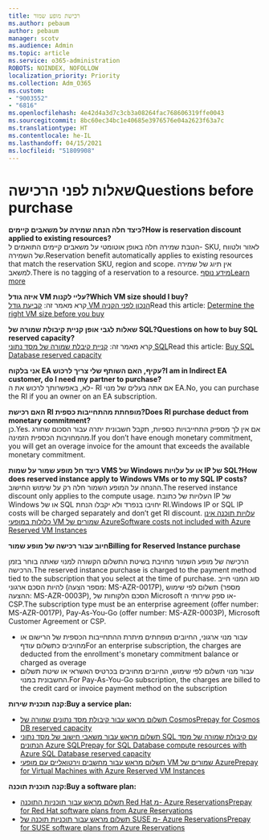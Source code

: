 ```yaml
---
title: רכישת מופע שמור
ms.author: pebaum
author: pebaum
manager: scotv
ms.audience: Admin
ms.topic: article
ms.service: o365-administration
ROBOTS: NOINDEX, NOFOLLOW
localization_priority: Priority
ms.collection: Adm_O365
ms.custom:
- "9003552"
- "6816"
ms.openlocfilehash: 4e42d4a3d7c3cb3a08264fac768606319ffe0043
ms.sourcegitcommit: 8bc60ec34bc1e40685e3976576e04a2623f63a7c
ms.translationtype: HT
ms.contentlocale: he-IL
ms.lasthandoff: 04/15/2021
ms.locfileid: "51809908"
---
```

# <a name="questions-before-purchase"></a><span data-ttu-id="2b83d-102">שאלות לפני הרכישה</span><span class="sxs-lookup"><span data-stu-id="2b83d-102">Questions before purchase</span></span>

<span data-ttu-id="2b83d-103">**כיצד חלה הנחה שמירה על משאבים קיימים?**</span><span class="sxs-lookup"><span data-stu-id="2b83d-103">**How is reservation discount applied to existing resources?**</span></span>  
<span data-ttu-id="2b83d-104">הטבת שמירה חלה באופן אוטומטי על משאבים קיימים התואמים ל- SKU, לאזור ולטווח של השמירה.</span><span class="sxs-lookup"><span data-stu-id="2b83d-104">Reservation benefit automatically applies to existing resources that match the reservation SKU, region and scope.</span></span> <span data-ttu-id="2b83d-105">אין תיוג של שמירה למשאב.</span><span class="sxs-lookup"><span data-stu-id="2b83d-105">There is no tagging of a reservation to a resource.</span></span> [<span data-ttu-id="2b83d-106">מידע נוסף</span><span class="sxs-lookup"><span data-stu-id="2b83d-106">Learn more</span></span>](https://docs.microsoft.com/azure/cost-management-billing/reservations/save-compute-costs-reservations?WT.mc_id=Portal-Microsoft_Azure_Support#how-reservation-discount-is-applied) 

<span data-ttu-id="2b83d-107">**איזה גודל VM עליי לקנות?**</span><span class="sxs-lookup"><span data-stu-id="2b83d-107">**Which VM size should I buy?**</span></span>  
<span data-ttu-id="2b83d-108">קרא מאמר זה: [קביעת גודל VM הנכון לפני הקניה](https://docs.microsoft.com/azure/virtual-machines/windows/prepay-reserved-vm-instances?toc=/azure/billing/TOC.json&WT.mc_id=Portal-Microsoft_Azure_Support#determine-the-right-vm-size-before-you-buy)</span><span class="sxs-lookup"><span data-stu-id="2b83d-108">Read this article: [Determine the right VM size before you buy](https://docs.microsoft.com/azure/virtual-machines/windows/prepay-reserved-vm-instances?toc=/azure/billing/TOC.json&WT.mc_id=Portal-Microsoft_Azure_Support#determine-the-right-vm-size-before-you-buy)</span></span>

<span data-ttu-id="2b83d-109">**שאלות לגבי אופן קניית קיבולת שמורה של SQL?**</span><span class="sxs-lookup"><span data-stu-id="2b83d-109">**Questions on how to buy SQL reserved capacity?**</span></span>  
<span data-ttu-id="2b83d-110">קרא מאמר זה: [קניית קיבלת שמורה של מסד נתוני SQL](https://docs.microsoft.com/azure/sql-database/sql-database-reserved-capacity?toc=/azure/billing/TOC.json&WT.mc_id=Portal-Microsoft_Azure_Support#buy-sql-database-reserved-capacity)</span><span class="sxs-lookup"><span data-stu-id="2b83d-110">Read this article: [Buy SQL Database reserved capacity](https://docs.microsoft.com/azure/sql-database/sql-database-reserved-capacity?toc=/azure/billing/TOC.json&WT.mc_id=Portal-Microsoft_Azure_Support#buy-sql-database-reserved-capacity)</span></span>

<span data-ttu-id="2b83d-111">**אני בלקוח EA עקיף, האם השותף שלי צריך לרכוש?**</span><span class="sxs-lookup"><span data-stu-id="2b83d-111">**I am in Indirect EA customer, do I need my partner to purchase?**</span></span>  
<span data-ttu-id="2b83d-112">לא, באפשרותך לרכוש את ה- RI אם אתה בעלים של מנוי EA.</span><span class="sxs-lookup"><span data-stu-id="2b83d-112">No, you can purchase the RI if you an owner on an EA subscription.</span></span>

<span data-ttu-id="2b83d-113">**האם רכישת RI מופחתת מהתחייבות כספית?**</span><span class="sxs-lookup"><span data-stu-id="2b83d-113">**Does RI purchase deduct from monetary commitment?**</span></span>  
<span data-ttu-id="2b83d-114">כן.</span><span class="sxs-lookup"><span data-stu-id="2b83d-114">Yes.</span></span> <span data-ttu-id="2b83d-115">אם אין לך מספיק התחייבויות כספיות, תקבל חשבונית יתרה עבור הסכום שחורג מהמחויבות הכספית הזמינה.</span><span class="sxs-lookup"><span data-stu-id="2b83d-115">If you don’t have enough monetary commitment, you will get an overage invoice for the amount that exceeds the available monetary commitment.</span></span>

<span data-ttu-id="2b83d-116">**כיצד חל מופע שמור על שמות VMS של Windows או על עלויות IP של SQL?**</span><span class="sxs-lookup"><span data-stu-id="2b83d-116">**How does reserved instance apply to Windows VMs or to my SQL IP costs?**</span></span>  
<span data-ttu-id="2b83d-117">ההנחה על המופע השמור חלה רק על שימוש החישוב.</span><span class="sxs-lookup"><span data-stu-id="2b83d-117">The reserved instance discount only applies to the compute usage.</span></span> <span data-ttu-id="2b83d-118">העלויות של כתובת IP של Windows או של SQL יחויבו בנפרד ולא יקבלו הנחת RI.</span><span class="sxs-lookup"><span data-stu-id="2b83d-118">Windows IP or SQL IP costs will be charged separately and don’t get RI discount.</span></span> [<span data-ttu-id="2b83d-119">עלויות תוכנה אינן כלולות במופעי VM שמורים של Azure</span><span class="sxs-lookup"><span data-stu-id="2b83d-119">Software costs not included with Azure Reserved VM Instances</span></span>](https://docs.microsoft.com/azure/billing/billing-reserved-instance-windows-software-costs?WT.mc_id=Portal-Microsoft_Azure_Support)  
      
<span data-ttu-id="2b83d-120">**חיוב עבור רכישה של מופע שמור**</span><span class="sxs-lookup"><span data-stu-id="2b83d-120">**Billing for Reserved Instance purchase**</span></span>  
      
<span data-ttu-id="2b83d-121">הרכישה של מופע השמור מחויבת בשיטת התשלום הקשורה למנוי שאתה בוחר בזמן הרכישה.</span><span class="sxs-lookup"><span data-stu-id="2b83d-121">The reserved instance purchase is charged to the payment method tied to the subscription that you select at the time of purchase.</span></span> <span data-ttu-id="2b83d-122">סוג המנוי חייב להיות הסכם ארגוני (מספר הצעה: MS-AZR-0017P), תשלום לפי שימוש (מספר ההצעה: MS-AZR-0003P), הסכם הלקוחות של Microsoft או ספק שירותי ה- CSP.</span><span class="sxs-lookup"><span data-stu-id="2b83d-122">The subscription type must be an enterprise agreement (offer number: MS-AZR-0017P), Pay-As-You-Go (offer number: MS-AZR-0003P), Microsoft Customer Agreement or CSP.</span></span>

-   <span data-ttu-id="2b83d-123">עבור מנוי ארגוני, החיובים מופחתים מיתרת ההתחייבות הכספית של הרישום או מחויבים כתשלום עודף</span><span class="sxs-lookup"><span data-stu-id="2b83d-123">For an enterprise subscription, the charges are deducted from the enrollment's monetary commitment balance or charged as overage</span></span>
-   <span data-ttu-id="2b83d-124">עבור מנוי תשלום לפי שימוש, החיובים מחויבים בכרטיס האשראי או שיטת תשלום החשבונית במנוי.</span><span class="sxs-lookup"><span data-stu-id="2b83d-124">For Pay-As-You-Go subscription, the charges are billed to the credit card or invoice payment method on the subscription</span></span>

<span data-ttu-id="2b83d-125">**קנה תוכנית שירות:**</span><span class="sxs-lookup"><span data-stu-id="2b83d-125">**Buy a service plan:**</span></span>

-   [<span data-ttu-id="2b83d-126">תשלום מראש עבור קיבולת מסד נתונים שמורה של Cosmos</span><span class="sxs-lookup"><span data-stu-id="2b83d-126">Prepay for Cosmos DB reserved capacity</span></span>](https://docs.microsoft.com/azure/cosmos-db/cosmos-db-reserved-capacity?WT.mc_id=Portal-Microsoft_Azure_Support)
-   [<span data-ttu-id="2b83d-127">תשלום מראש עבור משאבי חישוב של מסד נתוני SQL עם קיבולת שמורה של מסד הנתונים Azure SQL</span><span class="sxs-lookup"><span data-stu-id="2b83d-127">Prepay for SQL Database compute resources with Azure SQL Database reserved capacity</span></span>](https://docs.microsoft.com/azure/sql-database/sql-database-reserved-capacity?WT.mc_id=Portal-Microsoft_Azure_Support)
-   [<span data-ttu-id="2b83d-128">תשלום מראש עבור מחשבים וירטואליים עם מופעי VM שמורים של Azure</span><span class="sxs-lookup"><span data-stu-id="2b83d-128">Prepay for Virtual Machines with Azure Reserved VM Instances</span></span>](https://docs.microsoft.com/azure/virtual-machines/windows/prepay-reserved-vm-instances?WT.mc_id=Portal-Microsoft_Azure_Support)

<span data-ttu-id="2b83d-129">**קנה תוכנית תוכנה:**</span><span class="sxs-lookup"><span data-stu-id="2b83d-129">**Buy a software plan:**</span></span>

-   [<span data-ttu-id="2b83d-130">תשלום מראש עבור תוכניות התוכנה Red Hat מ- Azure Reservations</span><span class="sxs-lookup"><span data-stu-id="2b83d-130">Prepay for Red Hat software plans from Azure Reservations</span></span>](https://docs.microsoft.com/azure/virtual-machines/linux/prepay-rhel-software-charges?WT.mc_id=Portal-Microsoft_Azure_Support)
-   [<span data-ttu-id="2b83d-131">תשלום מראש עבור תוכניות תוכנה של SUSE מ- Azure Reservations</span><span class="sxs-lookup"><span data-stu-id="2b83d-131">Prepay for SUSE software plans from Azure Reservations</span></span>](https://docs.microsoft.com/azure/virtual-machines/linux/prepay-suse-software-charges?WT.mc_id=Portal-Microsoft_Azure_Support)